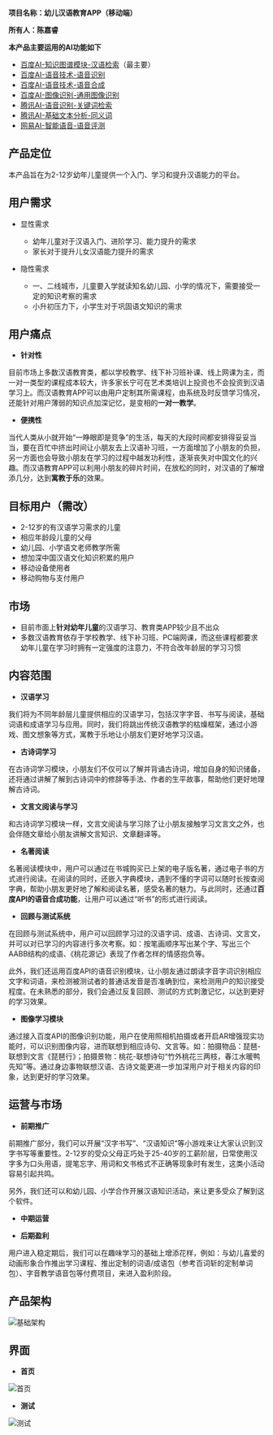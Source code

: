 **项目名称：幼儿汉语教育APP（移动端）**

**所有人：陈嘉睿**

**本产品主要运用的AI功能如下**

* [百度AI-知识图谱模块-汉语检索](http://ai.baidu.com/tech/cognitive/hanyu)（最主要）
* [百度AI-语音技术-语音识别](http://ai.baidu.com/tech/speech/asr)
* [百度AI-语音技术-语音合成](http://ai.baidu.com/tech/speech/tts)
* [百度AI-图像识别-通用图像识别](http://ai.baidu.com/tech/imagerecognition/general)
* [腾讯AI-语音识别-关键词检索](https://ai.qq.com/product/keywords.shtml)
* [腾讯AI-基础文本分析-同义词](https://ai.qq.com/product/nlpbase.shtml#synonym)
* [网易AI-智能语音-语音评测](http://openai.163.com/voice/yycp)


## 产品定位

本产品旨在为2-12岁幼年儿童提供一个入门、学习和提升汉语能力的平台。

## 用户需求

* 显性需求
  * 幼年儿童对于汉语入门、进阶学习、能力提升的需求
  * 家长对于提升儿女汉语能力提升的需求
  
* 隐性需求
  * 一、二线城市，儿童要入学就读知名幼儿园、小学的情况下，需要接受一定的知识考察的需求
  * 小升初压力下，小学生对于巩固语文知识的需求
  
## 用户痛点

* **针对性**

目前市场上多数汉语教育类，都以学校教学、线下补习班补课、线上网课为主，而一对一类型的课程成本较大，许多家长宁可在艺术类培训上投资也不会投资到汉语学习上。而汉语教育APP可以由用户定制其所需课程，由系统及时反馈学习情况，还能针对用户薄弱的知识点加深记忆，是变相的**一对一教学**。

* **便携性**

当代人类从小就开始“一睁眼即是竞争”的生活，每天的大段时间都安排得妥妥当当，要在百忙中挤出时间让小朋友去上汉语补习班，一方面增加了小朋友的负担，另一方面也会导致小朋友在学习的过程中越发功利性，逐渐丧失对中国文化的兴趣。而汉语教育APP可以利用小朋友的碎片时间，在放松的同时，对汉语的了解增添几分，达到**寓教于乐**的效果。


## 目标用户（需改）
* 2-12岁的有汉语学习需求的儿童
* 相应年龄段儿童的父母
* 幼儿园、小学语文老师教学所需
* 想加深中国汉语文化知识积累的用户
* 移动设备使用者
* 移动购物与支付用户

## 市场

* 目前市面上**针对幼年儿童**的汉语学习、教育类APP较少且不出众
* 多数汉语教育依存于学校教学、线下补习班、PC端网课，而这些课程都要求幼年儿童在学习时拥有一定强度的注意力，不符合改年龄层的学习习惯

## 内容范围
* **汉语学习**

我们将为不同年龄层儿童提供相应的汉语学习，包括汉字字音、书写与阅读，基础词语和成语学习与应用。同时，我们将跳出传统汉语教学的枯燥框架，通过小游戏、图文想象等方式，寓教于乐地让小朋友们更好地学习汉语。

* **古诗词学习**

在古诗词学习模块，小朋友们不仅可以了解并背诵古诗词，增加自身的知识储备，还将通过讲解了解到古诗词中的修辞等手法、作者的生平故事，帮助他们更好地理解古诗词。

* **文言文阅读与学习**

和古诗词学习模块一样，文言文阅读与学习除了让小朋友接触学习文言文之外，也会伴随文章给小朋友讲解文言知识、文章翻译等。

* **名著阅读**

名著阅读模块中，用户可以通过在书城购买已上架的电子版名著，通过电子书的方式进行阅读。在阅读的同时，还嵌入字典模块，遇到不懂的字词可以随时长按查阅字典，帮助小朋友更好地了解和阅读名著，感受名著的魅力。与此同时，还通过**百度API的语音合成功能**，让用户可以通过“听书”的形式进行阅读。

* **回顾与测试系统**

在回顾与测试系统中，用户可以回顾学习过的汉语字词、成语、古诗词、文言文，并可以对已学习的内容进行多次考察。如：按笔画顺序写出某个字、写出三个AABB结构的成语、《桃花源记》表现了作者怎样的情感抱负等。

此外，我们还运用百度API的语音识别模块，让小朋友通过朗读字音字词识别相应文字和词语，来检测被测试者的普通话发音是否准确到位，来检测用户的知识接受程度。在未熟悉的部分，我们会通过反复回顾、测试的方式刺激记忆，以达到更好的学习效果。

* **图像学习模块**

通过接入百度API的图像识别功能，用户在使用照相机拍摄或者开启AR增强现实功能时，可以识别图像内容，进而联想到相应诗句、文言等。如：拍摄物品：琵琶-联想到文言《琵琶行》；拍摄景物：桃花-联想诗句“竹外桃花三两枝，春江水暖鸭先知”等。通过身边事物联想汉语、古诗文能更进一步加深用户对于相关内容的印象，达到更好的学习效果。

## 运营与市场
* **前期推广**

前期推广部分，我们可以开展“汉字书写”、“汉语知识”等小游戏来让大家认识到汉字书写等重要性。2-12岁的受众父母正巧处于25-40岁的工薪阶层，日常使用汉字多为口头用语，提笔忘字、用词和文书格式不正确等现象时有发生，这类小活动容易引起共鸣。

另外，我们还可以和幼儿园、小学合作开展汉语知识活动，来让更多受众了解到这个软件。

* **中期运营**


* **后期盈利**

用户进入稳定期后，我们可以在趣味学习的基础上增添花样，例如：与幼儿喜爱的动画形象合作推出学习课程、推出定制的词语/成语包（参考百词斩的定制单词包）、字音教学语音包等付费项目，来进入盈利阶段。

## 产品架构

![基础架构](https://bdn.135editor.com/files/users/126/1261920/201811/tUcb23Ts_M7aR.jpeg)

## 界面

* **首页**


![首页](https://bdn.135editor.com/files/users/126/1261920/201811/kgC5hdTB_fbUB.png)


* **测试**


![测试](https://bdn.135editor.com/files/users/126/1261920/201811/bhrkVxm9_9Xv8.png)
